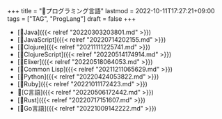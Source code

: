 +++
title = "📁プログラミング言語"
lastmod = 2022-10-11T17:27:21+09:00
tags = ["TAG", "ProgLang"]
draft = false
+++

-   [📝Java]({{< relref "20220303203801.md" >}})
-   [📝JavaScript]({{< relref "20220714202155.md" >}})
-   [📝Clojure]({{< relref "20211111225741.md" >}})
-   [📝ClojureScript]({{< relref "20220514174914.md" >}})
-   [📝Elixer]({{< relref "20220518064053.md" >}})
-   [📝Common Lisp]({{< relref "20211211065629.md" >}})
-   [📝Python]({{< relref "20220424053822.md" >}})
-   [📝Ruby]({{< relref "20221011172423.md" >}})
-   📝[C言語]({{< relref "20220506172442.md" >}})
-   [📝Rust]({{< relref "20220717151607.md" >}})
-   [📝Go言語]({{< relref "20221009142222.md" >}})
